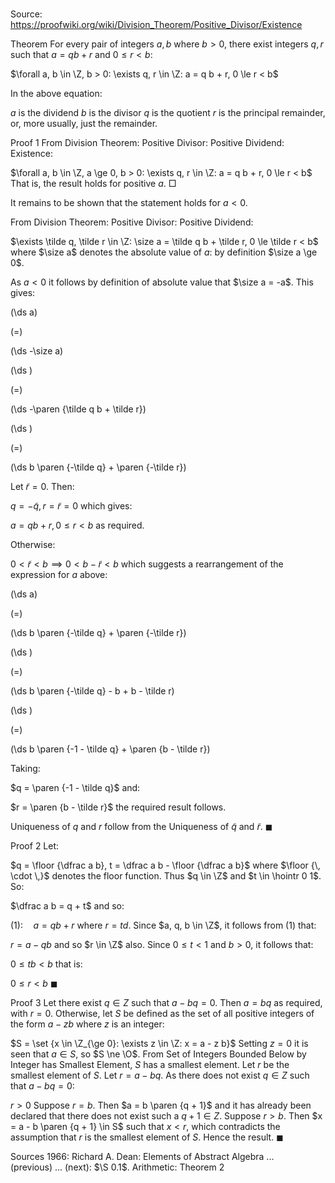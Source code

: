 # 

Source: https://proofwiki.org/wiki/Division_Theorem/Positive_Divisor/Existence



Theorem
For every pair of integers $a, b$ where $b > 0$, there exist integers $q, r$ such that $a = q b + r$ and $0 \le r < b$:

$\forall a, b \in \Z, b > 0: \exists q, r \in \Z: a = q b + r, 0 \le r < b$

In the above equation:

$a$ is the dividend
$b$ is the divisor
$q$ is the quotient
$r$ is the principal remainder, or, more usually, just the remainder.


Proof 1
From Division Theorem: Positive Divisor: Positive Dividend: Existence:

$\forall a, b \in \Z, a \ge 0, b > 0: \exists q, r \in \Z: a = q b + r, 0 \le r < b$
That is, the result holds for positive $a$.
$\Box$

It remains to be shown that the statement holds for $a < 0$.

From Division Theorem: Positive Divisor: Positive Dividend:

$\exists \tilde q, \tilde r \in \Z: \size a = \tilde q b + \tilde r, 0 \le \tilde r < b$
where $\size a$ denotes the absolute value of $a$: by definition $\size a \ge 0$.

As $a < 0$ it follows by definition of absolute value that $\size a = -a$.
This gives:














\(\ds a\)

\(=\)







\(\ds -\size a\)




















\(\ds \)

\(=\)







\(\ds -\paren {\tilde q b + \tilde r}\)




















\(\ds \)

\(=\)







\(\ds b \paren {-\tilde q} + \paren {-\tilde r}\)










Let $\tilde r = 0$.
Then:

$q = -\tilde q, r = \tilde r = 0$
which gives:

$a = q b + r, 0 \le r < b$
as required.

Otherwise:

$0 < \tilde r < b \implies 0 < b - \tilde r < b$
which suggests a rearrangement of the expression for $a$ above:














\(\ds a\)

\(=\)







\(\ds b \paren {-\tilde q} + \paren {-\tilde r}\)




















\(\ds \)

\(=\)







\(\ds b \paren {-\tilde q} - b + b - \tilde r\)




















\(\ds \)

\(=\)







\(\ds b \paren {-1 - \tilde q} + \paren {b - \tilde r}\)










Taking:

$q = \paren {-1 - \tilde q}$
and:

$r = \paren {b - \tilde r}$
the required result follows.

Uniqueness of $q$ and $r$ follow from the Uniqueness of $\tilde q$ and $\tilde r$.
$\blacksquare$


Proof 2
Let:

$q = \floor {\dfrac a b}, t = \dfrac a b - \floor {\dfrac a b}$
where $\floor {\, \cdot \,}$ denotes the floor function.
Thus $q \in \Z$ and $t \in \hointr 0 1$.
So:

$\dfrac a b = q + t$
and so:

$(1): \quad a = q b + r$
where $r = t d$.
Since $a, q, b \in \Z$, it follows from $(1)$ that:

$r = a - q b$
and so $r \in \Z$ also.
Since $0 \le t < 1$ and $b > 0$, it follows that:

$0 \le t b < b$
that is:

$0 \le r < b$
$\blacksquare$


Proof 3
Let there exist $q \in Z$ such that $a - b q = 0$.
Then $a = b q$ as required, with $r = 0$.
Otherwise, let $S$ be defined as the set of all positive integers of the form $a - z b$ where $z$ is an integer:

$S = \set {x \in \Z_{\ge 0}: \exists z \in \Z: x = a - z b}$
Setting $z = 0$ it is seen that $a \in S$, so $S \ne \O$.
From Set of Integers Bounded Below by Integer has Smallest Element, $S$ has a smallest element.
Let $r$ be the smallest element of $S$.
Let $r = a - b q$.
As there does not exist $q \in Z$ such that $a - b q = 0$:

$r > 0$
Suppose $r = b$.
Then $a = b \paren {q + 1}$ and it has already been declared that there does not exist such a $q + 1 \in Z$.
Suppose $r > b$.
Then $x = a - b \paren {q + 1} \in S$ such that $x < r$, which contradicts the assumption that $r$ is the smallest element of $S$.
Hence the result.
$\blacksquare$


Sources
1966: Richard A. Dean: Elements of Abstract Algebra ... (previous) ... (next): $\S 0.1$. Arithmetic: Theorem $2$




